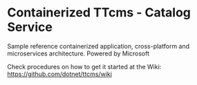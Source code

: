 # Containerized TTcms - Catalog Service
Sample reference containerized application, cross-platform and microservices architecture.
Powered by Microsoft

Check procedures on how to get it started at the Wiki:
https://github.com/dotnet/ttcms/wiki



